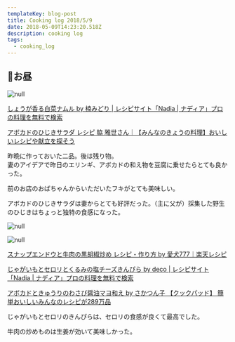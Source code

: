 ```yaml
---
templateKey: blog-post
title: Cooking log 2018/5/9
date: 2018-05-09T14:23:20.518Z
description: cooking log
tags:
  - cooking_log
---
```

## 🍴お昼

![null](/img/2018-05-09-20-02-11.jpeg)

[しょうが香る白菜ナムル by 楠みどり | レシピサイト「Nadia | ナディア」プロの料理を無料で検索](https://oceans-nadia.com/user/10254/recipe/216402)

[アボカドのひじきサラダ レシピ 脇 雅世さん｜【みんなのきょうの料理】おいしいレシピや献立を探そう](
https://www.kyounoryouri.jp/recipe/2120_%E3%82%A2%E3%83%9C%E3%82%AB%E3%83%89%E3%81%AE%E3%81%B2%E3%81%98%E3%81%8D%E3%82%B5%E3%83%A9%E3%83%80.html)

昨晩に作っておいた二品。後は残り物。  
妻のアイデアで昨日のエリンギ、アボカドの和え物を豆腐に乗せたらとても良かった。

前のお店のおばちゃんからいただいたフキがとても美味しい。

アボカドのひじきサラダは妻からとても好評だった。（主に父が）採集した野生のひじきはちょっと独特の食感になった。

![null](/img/2018-05-09-20-02-37.jpeg)

![null](/img/2018-05-09-20-02-24.jpeg)

[スナップエンドウと牛肉の黒胡椒炒め レシピ・作り方 by 愛犬777｜楽天レシピ](https://recipe.rakuten.co.jp/recipe/1830006856/)

[じゃがいもとセロリとくるみの塩チーズきんぴら by deco | レシピサイト「Nadia | ナディア」プロの料理を無料で検索](https://oceans-nadia.com/user/27021/recipe/131553)

[アボカドときゅうりのわさび醤油マヨ和え by さかつん子 【クックパッド】 簡単おいしいみんなのレシピが289万品](https://cookpad.com/recipe/3136052)

じゃがいもとセロリのきんぴらは、セロリの食感が良くて最高でした。

牛肉の炒めものは生姜が効いて美味しかった。
